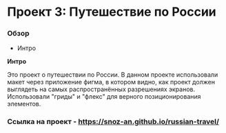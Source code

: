 # Проект 3: Путешествие по России

### Обзор
* Интро


**Интро**

Это проект о путешествии по России.
В данном проекте использовали макет через приложение фигма, в котором видно, как проект должен выглядеть на самых распространённых разрешениях экранов.
Использовали "гриды" и "флекс" для верного позиционирования элементов.

### Ссылка на проект - https://snoz-an.github.io/russian-travel/